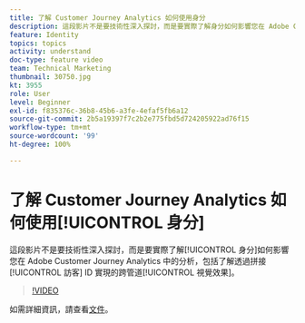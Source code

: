 ```yaml
---
title: 了解 Customer Journey Analytics 如何使用身分
description: 這段影片不是要技術性深入探討，而是要實際了解身分如何影響您在 Adobe Customer Journey Analytics 中的分析，包括了解透過拼接訪客 ID 實現的跨管道視覺效果。
feature: Identity
topics: topics
activity: understand
doc-type: feature video
team: Technical Marketing
thumbnail: 30750.jpg
kt: 3955
role: User
level: Beginner
exl-id: f835376c-36b8-45b6-a3fe-4efaf5fb6a12
source-git-commit: 2b5a19397f7c2b2e775fbd5d724205922ad76f15
workflow-type: tm+mt
source-wordcount: '99'
ht-degree: 100%

---
```


# 了解 Customer Journey Analytics 如何使用[!UICONTROL 身分]

這段影片不是要技術性深入探討，而是要實際了解[!UICONTROL 身分]如何影響您在 Adobe Customer Journey Analytics 中的分析，包括了解透過拼接[!UICONTROL 訪客] ID 實現的跨管道[!UICONTROL 視覺效果]。

>[!VIDEO](https://video.tv.adobe.com/v/30750/?quality=12&enable10seconds=on&speedcontrol=on)

如需詳細資訊，請查看[文件](https://docs.adobe.com/content/help/zh-Hant/analytics-platform/using/cja-landing.html)。
